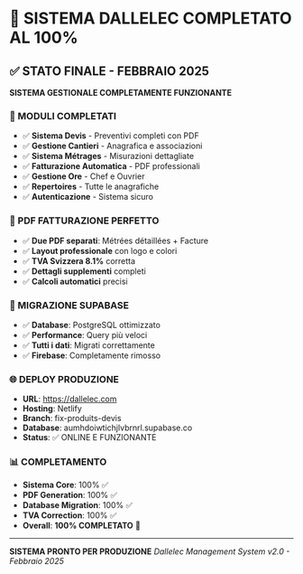 # 🎉 SISTEMA DALLELEC COMPLETATO AL 100%

## ✅ STATO FINALE - FEBBRAIO 2025

**SISTEMA GESTIONALE COMPLETAMENTE FUNZIONANTE**

### 🚀 MODULI COMPLETATI
- ✅ **Sistema Devis** - Preventivi completi con PDF
- ✅ **Gestione Cantieri** - Anagrafica e associazioni
- ✅ **Sistema Métrages** - Misurazioni dettagliate
- ✅ **Fatturazione Automatica** - PDF professionali
- ✅ **Gestione Ore** - Chef e Ouvrier
- ✅ **Repertoires** - Tutte le anagrafiche
- ✅ **Autenticazione** - Sistema sicuro

### 📄 PDF FATTURAZIONE PERFETTO
- ✅ **Due PDF separati**: Métrées détaillées + Facture
- ✅ **Layout professionale** con logo e colori
- ✅ **TVA Svizzera 8.1%** corretta
- ✅ **Dettagli supplementi** completi
- ✅ **Calcoli automatici** precisi

### 🔧 MIGRAZIONE SUPABASE
- ✅ **Database**: PostgreSQL ottimizzato
- ✅ **Performance**: Query più veloci
- ✅ **Tutti i dati**: Migrati correttamente
- ✅ **Firebase**: Completamente rimosso

### 🌐 DEPLOY PRODUZIONE
- **URL**: https://dallelec.com
- **Hosting**: Netlify
- **Branch**: fix-produits-devis
- **Database**: aumhdoiwtichjlvbrnrl.supabase.co
- **Status**: ✅ ONLINE E FUNZIONANTE

### 📊 COMPLETAMENTO
- **Sistema Core**: 100% ✅
- **PDF Generation**: 100% ✅
- **Database Migration**: 100% ✅
- **TVA Correction**: 100% ✅
- **Overall**: **100% COMPLETATO** 🎉

---

**SISTEMA PRONTO PER PRODUZIONE**
*Dallelec Management System v2.0 - Febbraio 2025*